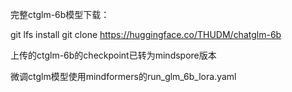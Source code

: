 完整ctglm-6b模型下载：

git lfs install
git clone https://huggingface.co/THUDM/chatglm-6b

上传的ctglm-6b的checkpoint已转为mindspore版本

微调ctglm模型使用mindformers的run_glm_6b_lora.yaml
